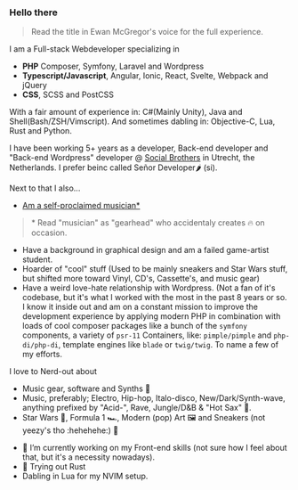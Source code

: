 ### Hello there

> Read the title in Ewan McGregor's voice for the full experience.

I am a Full-stack Webdeveloper specializing in
* **PHP** Composer, Symfony, Laravel and Wordpress
* **Typescript/Javascript**, Angular, Ionic, React, Svelte, Webpack and jQuery
* **CSS**, SCSS and PostCSS

With a fair amount of experience in: C#(Mainly Unity), Java and Shell(Bash/ZSH/Vimscript).
And sometimes dabling in: Objective-C, Lua, Rust and Python.

I have been working 5+ years as a developer, Back-end developer and "Back-end Wordpress" developer @ [Social Brothers](https://socialbrothers.nl) in Utrecht, the Netherlands. I prefer beinc called Señor Developer🌶 (si).

Next to that I also...
* [Am a self-proclaimed musician*](https://soundcloud.com/jassie030)
> \* Read "musician" as "gearhead" who accidentaly creates 🔥 on occasion.

* Have a background in graphical design and am a failed game-artist student.
* Hoarder of "cool" stuff (Used to be mainly sneakers and Star Wars stuff, but shifted more toward Vinyl, CD's, Cassette's, and music gear)
* Have a weird love-hate relationship with Wordpress. (Not a fan of it's codebase, but it's what I worked with the most in the past 8 years or so. I know it inside out and am on a constant mission to improve the development experience by applying modern PHP in combination with loads of cool composer packages like a bunch of the `symfony` components, a variety of `psr-11` Containers, like: `pimple/pimple` and `php-di/php-di`, template engines like `blade` or `twig/twig`. To name a few of my efforts.

I love to Nerd-out about
* Music gear, software and Synths 🎹
* Music, preferably; Electro, Hip-hop, Italo-disco, New/Dark/Synth-wave, anything prefixed by "Acid-", Rave, Jungle/D&B & "Hot Sax" 🎷.
* Star Wars 🚀, Formula 1 🏎, Modern (pop) Art 🖼  and Sneakers (not yeezy's tho :hehehehe:) 👟

- 🔭 I’m currently working on my Front-end skills (not sure how I feel about that, but it's a necessity nowadays).
- 🌱 Trying out Rust
- Dabling in Lua for my NVIM setup.
